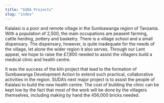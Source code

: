 ```yaml
---
title: "SUDA Projects"
slug: "index"
---
```


Kalalasi is a poor and remote village in the Sumbawanga region of Tanzania. With a population of 2,500, the main occupations are peasent farming, cattle herding, pottery and basketry. There is a village school and a small dispensary. The dispensary, however, is quite inadequate for the needs of the village, let alone the wider region it also serves. Through our Lent appeal, we hope to raise the £7,800 needed to assist the villagers build a medical clinic and health centre.

It was the success of the kiln project that lead to the formation of Sumbawanga Development Action to extend such practical, collaborative activities in the region. SUDA’s next major project is to assist the people of Kalalasi to build the new health centre. The cost of building the clinic can be kept low by the fact that most of the work will be done by the villagers themselves, including making by hand the 456,000 bricks needed.

